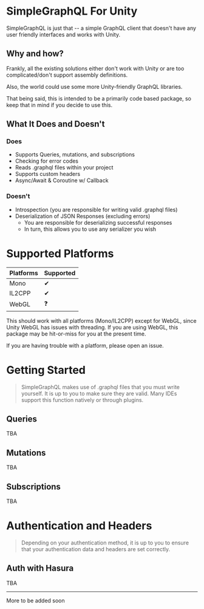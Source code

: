 # SimpleGraphQL For Unity
SimpleGraphQL is just that -- a simple GraphQL client that doesn't have any user friendly interfaces and works with Unity.

## Why and how?
Frankly, all the existing solutions either don't work with Unity or are too complicated/don't support assembly definitions.

Also, the world could use some more Unity-friendly GraphQL libraries.

That being said, this is intended to be a primarily code based package, so keep that in mind if you decide to use this.

## What It Does and Doesn't

### Does
- Supports Queries, mutations, and subscriptions
- Checking for error codes
- Reads .graphql files within your project
- Supports custom headers
- Async/Await & Coroutine w/ Callback

### Doesn't
- Introspection (you are responsible for writing valid .graphql files)
- Deserialization of JSON Responses (excluding errors)
  - You are responsible for deserializing successful responses
  - In turn, this allows you to use any serializer you wish

# Supported Platforms

| Platforms | Supported |
| --------- | --------- |
| Mono      | ✔         |
| IL2CPP    | ✔         |
| WebGL     | ❓         |

This should work with all platforms (Mono/IL2CPP) except for WebGL, since Unity WebGL has issues with threading. If you are using WebGL, this package may be hit-or-miss for you at the present time.

If you are having trouble with a platform, please open an issue.

# Getting Started

> SimpleGraphQL makes use of .graphql files that you must write yourself. It is up to you to make sure they are valid. Many IDEs support this function natively or through plugins.

## Queries
TBA

## Mutations
TBA

## Subscriptions
TBA

# Authentication and Headers

> Depending on your authentication method, it is up to you to ensure that your authentication data and headers are set correctly.

## Auth with Hasura
TBA

<hr>
More to be added soon